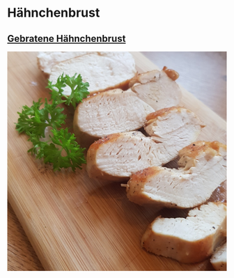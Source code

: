 # Hähnchenbrust

## [Gebratene Hähnchenbrust](Gebratene_Haehnchenbrust.md)
![img](imgs/Gebratene_Haehnchenbrust.jpg)
